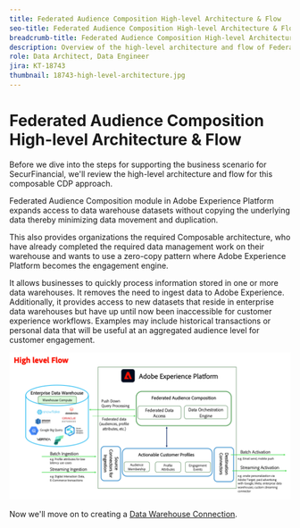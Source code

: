 ```yaml
---
title: Federated Audience Composition High-level Architecture & Flow
seo-title: Federated Audience Composition High-level Architecture & Flow | Engage with Audiences from your Data Warehouse using Federated Audience Composition
breadcrumb-title: Federated Audience Composition High-level Architecture & Flow
description: Overview of the high-level architecture and flow of Federated Audience Composition.
role: Data Architect, Data Engineer
jira: KT-18743
thumbnail: 18743-high-level-architecture.jpg
---
```


# Federated Audience Composition High-level Architecture & Flow

Before we dive into the steps for supporting the business scenario for SecurFinancial, we'll review the high-level architecture and flow for this composable CDP approach.

Federated Audience Composition module in Adobe Experience Platform expands access to data warehouse datasets without copying the underlying data thereby minimizing data movement and duplication. 

This also provides organizations the required Composable architecture, who have already completed the required data management work on their warehouse and wants to use a zero-copy pattern where Adobe Experience Platform becomes the engagement engine.

It allows businesses to quickly process information stored in one or more data warehouses. It removes the need to ingest data to Adobe Experience. Additionally, it provides access to new datasets that reside in enterprise data warehouses but have up until now been inaccessible for customer experience workflows. Examples may include historical transactions or personal data that will be useful at an aggregated audience level for customer engagement.

![fac-architecture](assets/fac-architecture.png)

Now we'll move on to creating a [Data Warehouse Connection](data-warehouse-connection.md).
 